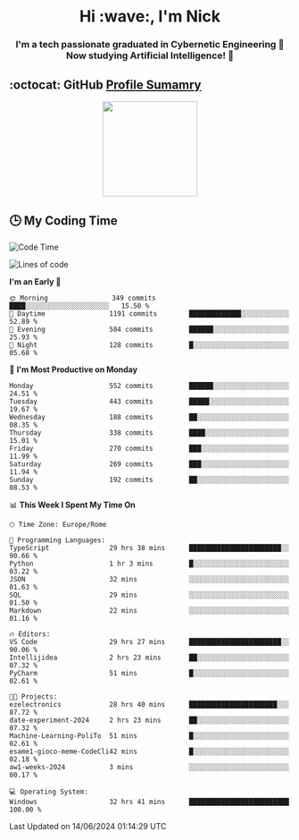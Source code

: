 <h1 align="center">Hi :wave:, I'm Nick</h1>

<h3 align="center">I'm a tech passionate graduated in Cybernetic Engineering 🤖<br>
Now studying Artificial Intelligence! 🧠</h3>


## :octocat: GitHub <a href="https://github.com/vn7n24fzkq/github-profile-summary-cards">Profile Sumamry</a>

<p align="center">
   <img style="height:170px;display:inline-block"  src="http://github-profile-summary-cards.vercel.app/api/cards/profile-details?username=CodeClimberNT&theme=github_dark" />
<!--    <img style="height:170px;display:inline-block"  src="http://github-profile-summary-cards.vercel.app/api/cards/repos-per-language?username=CodeClimberNT&theme=github_dark&exclude=" /> -->
</p>

 ## :clock3: My Coding Time 
 
<!--START_SECTION:waka-->
![Code Time](http://img.shields.io/badge/Code%20Time-278%20hrs%2013%20mins-blue)

![Lines of code](https://img.shields.io/badge/From%20Hello%20World%20I%27ve%20Written-2.7%20million%20lines%20of%20code-blue)

**I'm an Early 🐤** 

```text
🌞 Morning                349 commits         ████░░░░░░░░░░░░░░░░░░░░░   15.50 % 
🌆 Daytime                1191 commits        █████████████░░░░░░░░░░░░   52.89 % 
🌃 Evening                584 commits         ██████░░░░░░░░░░░░░░░░░░░   25.93 % 
🌙 Night                  128 commits         █░░░░░░░░░░░░░░░░░░░░░░░░   05.68 % 
```
📅 **I'm Most Productive on Monday** 

```text
Monday                   552 commits         ██████░░░░░░░░░░░░░░░░░░░   24.51 % 
Tuesday                  443 commits         █████░░░░░░░░░░░░░░░░░░░░   19.67 % 
Wednesday                188 commits         ██░░░░░░░░░░░░░░░░░░░░░░░   08.35 % 
Thursday                 338 commits         ████░░░░░░░░░░░░░░░░░░░░░   15.01 % 
Friday                   270 commits         ███░░░░░░░░░░░░░░░░░░░░░░   11.99 % 
Saturday                 269 commits         ███░░░░░░░░░░░░░░░░░░░░░░   11.94 % 
Sunday                   192 commits         ██░░░░░░░░░░░░░░░░░░░░░░░   08.53 % 
```


📊 **This Week I Spent My Time On** 

```text
🕑︎ Time Zone: Europe/Rome

💬 Programming Languages: 
TypeScript               29 hrs 38 mins      ███████████████████████░░   90.66 % 
Python                   1 hr 3 mins         █░░░░░░░░░░░░░░░░░░░░░░░░   03.22 % 
JSON                     32 mins             ░░░░░░░░░░░░░░░░░░░░░░░░░   01.63 % 
SQL                      29 mins             ░░░░░░░░░░░░░░░░░░░░░░░░░   01.50 % 
Markdown                 22 mins             ░░░░░░░░░░░░░░░░░░░░░░░░░   01.16 % 

🔥 Editors: 
VS Code                  29 hrs 27 mins      ███████████████████████░░   90.06 % 
Intellijidea             2 hrs 23 mins       ██░░░░░░░░░░░░░░░░░░░░░░░   07.32 % 
PyCharm                  51 mins             █░░░░░░░░░░░░░░░░░░░░░░░░   02.61 % 

🐱‍💻 Projects: 
ezelectronics            28 hrs 40 mins      ██████████████████████░░░   87.72 % 
date-experiment-2024     2 hrs 23 mins       ██░░░░░░░░░░░░░░░░░░░░░░░   07.32 % 
Machine-Learning-PoliTo  51 mins             █░░░░░░░░░░░░░░░░░░░░░░░░   02.61 % 
esame1-gioco-meme-CodeCli42 mins             █░░░░░░░░░░░░░░░░░░░░░░░░   02.18 % 
aw1-weeks-2024           3 mins              ░░░░░░░░░░░░░░░░░░░░░░░░░   00.17 % 

💻 Operating System: 
Windows                  32 hrs 41 mins      █████████████████████████   100.00 % 
```


 Last Updated on 14/06/2024 01:14:29 UTC
<!--END_SECTION:waka-->

